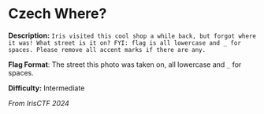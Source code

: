# Czech Where?
**Description:** `Iris visited this cool shop a while back, but forgot where it was! What street is it on? FYI: flag is all lowercase and _ for spaces. Please remove all accent marks if there are any.`

**Flag Format**: The street this photo was taken on, all lowercase and `_` for spaces.

**Difficulty:** Intermediate

*From IrisCTF 2024*
